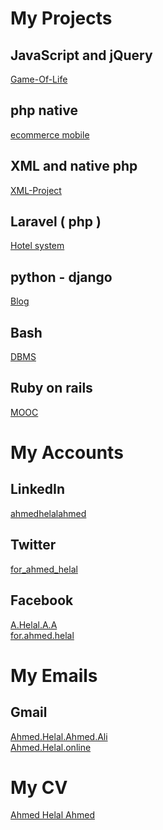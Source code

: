 # My Projects

## JavaScript and jQuery 
[Game-Of-Life](https://github.com/AhmedHelalAhmed/Game-Of-Life)

## php native
[ecommerce mobile](https://github.com/AhmedHelalAhmed/PHP-Project)

## XML and native php
[XML-Project](https://github.com/AhmedHelalAhmed/XML-Project)

## Laravel ( php )
[Hotel system](https://github.com/AhmedHelalAhmed/Laravel-Project)

## python - django 
[Blog](https://github.com/AhmedHelalAhmed/python_project)

## Bash
[DBMS](https://github.com/AhmedHelalAhmed/Bash-Project)

## Ruby on rails
[MOOC](https://github.com/AhmedHelalAhmed/Ruby-On-Rails-Project)


# My Accounts

## LinkedIn
[ahmedhelalahmed](https://www.linkedin.com/in/ahmedhelalahmed)

## Twitter
[for_ahmed_helal](https://twitter.com/for_ahmed_helal)

## Facebook
[A.Helal.A.A](https://www.facebook.com/A.Helal.A.A)
<br/>
[for.ahmed.helal](https://www.facebook.com/for.ahmed.helal)


# My Emails

## Gmail
[Ahmed.Helal.Ahmed.Ali](mailto:Ahmed.Helal.Ahmed.Ali@gmail.com)
<br/>
[Ahmed.Helal.online](mailto:Ahmed.Helal.online@gmail.com) 

# My CV
[Ahmed Helal Ahmed](Ahmed-Helal-Ahmed.pdf)



